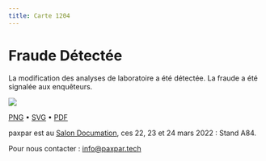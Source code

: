```yaml
---
title: Carte 1204
---
```


# Fraude Détectée

La modification des analyses de laboratoire a été détectée. La fraude a été signalée aux enquêteurs.


![](https://media.paxpar.tech/ludi/card_1204_recto.png)

[PNG](https://media.paxpar.tech/ludi/card_1204_recto.png) • [SVG](https://media.paxpar.tech/ludi/card_1204_recto.svg) • [PDF](https://media.paxpar.tech/ludi/card_1204_recto.pdf)

paxpar est au [Salon Documation](https://www.documation.fr/info_societe/527/paxpartech.html), ces 22, 23 et 24 mars 2022 : Stand A84.

Pour nous contacter : info@paxpar.tech


